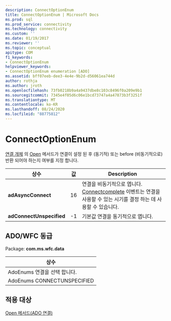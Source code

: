 ```yaml
---
description: ConnectOptionEnum
title: ConnectOptionEnum | Microsoft Docs
ms.prod: sql
ms.prod_service: connectivity
ms.technology: connectivity
ms.custom: ''
ms.date: 01/19/2017
ms.reviewer: ''
ms.topic: conceptual
apitype: COM
f1_keywords:
- ConnectOptionEnum
helpviewer_keywords:
- ConnectOptionEnum enumeration [ADO]
ms.assetid: bff07eeb-dee3-4e4e-9b2d-d56061ea744d
author: rothja
ms.author: jroth
ms.openlocfilehash: 73fb0218b9a4a9437dbe8c103c8496f0a209e9b1
ms.sourcegitcommit: 7345e4f05d6c06e1bcd73747a4a47873b3f3251f
ms.translationtype: MT
ms.contentlocale: ko-KR
ms.lasthandoff: 08/24/2020
ms.locfileid: "88775812"
---
```

# <a name="connectoptionenum"></a>ConnectOptionEnum
[연결 개체](./connection-object-ado.md) 의 [Open](./open-method-ado-connection.md) 메서드가 연결이 설정 된 후 (동기적) 또는 before (비동기적으로) 반환 되어야 하는지 여부를 지정 합니다.  
  
|상수|값|Description|  
|--------------|-----------|-----------------|  
|**adAsyncConnect**|16|연결을 비동기적으로 엽니다. [Connectcomplete](./connectcomplete-and-disconnect-events-ado.md) 이벤트는 연결을 사용할 수 있는 시기를 결정 하는 데 사용할 수 있습니다.|  
|**adConnectUnspecified**|-1|기본값 연결을 동기적으로 엽니다.|  
  
## <a name="adowfc-equivalent"></a>ADO/WFC 동급  
 Package: **com.ms.wfc.data**  
  
|상수|  
|--------------|  
|AdoEnums 연결을 선택 합니다.|  
|AdoEnums CONNECTUNSPECIFIED|  
  
## <a name="applies-to"></a>적용 대상  
 [Open 메서드(ADO 연결)](./open-method-ado-connection.md)